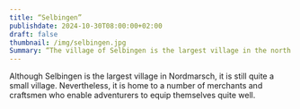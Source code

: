 ```yaml
---
title: “Selbingen”
publishdate: 2024-10-30T08:00:00+02:00
draft: false
thumbnail: /img/selbingen.jpg
Summary: “The village of Selbingen is the largest village in the north marsh.”
---
```

Although Selbingen is the largest village in Nordmarsch, it is still quite a small village. Nevertheless, it is home to a number of merchants and craftsmen who enable adventurers to equip themselves quite well.
